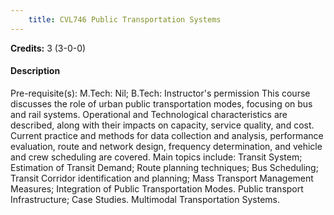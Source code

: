 ```yaml
---
    title: CVL746 Public Transportation Systems
---
```

**Credits:** 3 (3-0-0)



#### Description 
Pre-requisite(s): M.Tech: Nil; B.Tech: Instructor's permission This course discusses the role of urban public transportation modes, focusing on bus and rail systems. Operational and Technological characteristics are described, along with their impacts on capacity, service quality, and cost. Current practice and methods for data collection and analysis, performance evaluation, route and network design, frequency determination, and vehicle and crew scheduling are covered. Main topics include: Transit System; Estimation of Transit Demand; Route planning techniques; Bus Scheduling; Transit Corridor identification and planning; Mass Transport Management Measures; Integration of Public Transportation Modes. Public transport Infrastructure; Case Studies. Multimodal Transportation Systems.
